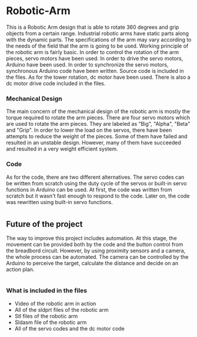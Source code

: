 # Robotic-Arm
 This is a Robotic Arm design that is able to rotate 360 degrees and grip objects from a certain range.
 Industrial robotic arms have static parts along with the dynamic parts. 
 The specifications of the arm may vary according to the needs of the field that the arm is going to be used.
 Working principle of the robotic arm is fairly basic. In order to control the rotation of the arm pieces, servo motors have been used. 
 In order to drive the servo motors, Arduino have been used.
 In order to synchronize the servo motors, synchronous Arduino code have been written. Source code is included in the files.
 As for the tower rotation, dc motor have been used. There is also a dc motor drive code included in the files.
 ### Mechanical Design
 The main concern of the mechanical design of the robotic arm is mostly the torque required to rotate the arm pieces. There are four servo motors which are used to rotate the arm pieces. They are labeled as "Big", "Alpha", "Beta" and "Grip". In order to lower the load on the servos, there have been attempts to reduce the weight of the pieces. Some of them have failed and resulted in an unstable design. However, many of them have succeeded and resulted in a very weight efficient system. 
 ### Code
 As for the code, there are two different alternatives. The servo codes can be written from scratch using the duty cycle of the servos or built-in servo functions in Arduino can be used. At first, the code was written from scratch but it wasn't fast enough to respond to the code. Later on, the code was rewritten using built-in servo functions.
 #
 ## Future of the project
 The way to improve this project includes automation. At this stage, the movement can be provided both by the code and the button control from the breadbord circuit. However, by using proximity sensors and a camera, the whole process can be automated. The camera can be controlled by the Arduino to perceive the target, calculate the distance and decide on an action plan.
#
### What is included in the files
* Video of the robotic arm in action
* All of the sldprt files of the robotic arm
* Stl files of the robotic arm
* Sldasm file of the robotic arm
* All of the servo codes and the dc motor code
